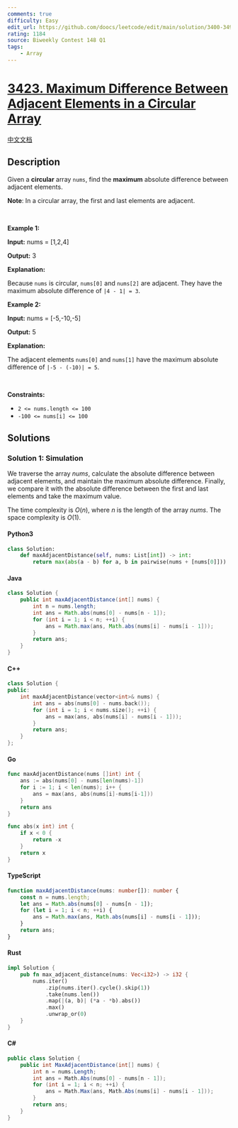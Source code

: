 ```yaml
---
comments: true
difficulty: Easy
edit_url: https://github.com/doocs/leetcode/edit/main/solution/3400-3499/3423.Maximum%20Difference%20Between%20Adjacent%20Elements%20in%20a%20Circular%20Array/README_EN.md
rating: 1184
source: Biweekly Contest 148 Q1
tags:
    - Array
---
```


<!-- problem:start -->

# [3423. Maximum Difference Between Adjacent Elements in a Circular Array](https://leetcode.com/problems/maximum-difference-between-adjacent-elements-in-a-circular-array)

[中文文档](/solution/3400-3499/3423.Maximum%20Difference%20Between%20Adjacent%20Elements%20in%20a%20Circular%20Array/README.md)

## Description

<!-- description:start -->

<p>Given a <strong>circular</strong> array <code>nums</code>, find the <b>maximum</b> absolute difference between adjacent elements.</p>

<p><strong>Note</strong>: In a circular array, the first and last elements are adjacent.</p>

<p>&nbsp;</p>
<p><strong class="example">Example 1:</strong></p>

<div class="example-block">
<p><strong>Input:</strong> <span class="example-io">nums = [1,2,4]</span></p>

<p><strong>Output:</strong> <span class="example-io">3</span></p>

<p><strong>Explanation:</strong></p>

<p>Because <code>nums</code> is circular, <code>nums[0]</code> and <code>nums[2]</code> are adjacent. They have the maximum absolute difference of <code>|4 - 1| = 3</code>.</p>
</div>

<p><strong class="example">Example 2:</strong></p>

<div class="example-block">
<p><strong>Input:</strong> <span class="example-io">nums = [-5,-10,-5]</span></p>

<p><strong>Output:</strong> <span class="example-io">5</span></p>

<p><strong>Explanation:</strong></p>

<p>The adjacent elements <code>nums[0]</code> and <code>nums[1]</code> have the maximum absolute difference of <code>|-5 - (-10)| = 5</code>.</p>
</div>

<p>&nbsp;</p>
<p><strong>Constraints:</strong></p>

<ul>
	<li><code>2 &lt;= nums.length &lt;= 100</code></li>
	<li><code>-100 &lt;= nums[i] &lt;= 100</code></li>
</ul>

<!-- description:end -->

## Solutions

<!-- solution:start -->

### Solution 1: Simulation

We traverse the array $\textit{nums}$, calculate the absolute difference between adjacent elements, and maintain the maximum absolute difference. Finally, we compare it with the absolute difference between the first and last elements and take the maximum value.

The time complexity is $O(n)$, where $n$ is the length of the array $\textit{nums}$. The space complexity is $O(1)$.

<!-- tabs:start -->

#### Python3

```python
class Solution:
    def maxAdjacentDistance(self, nums: List[int]) -> int:
        return max(abs(a - b) for a, b in pairwise(nums + [nums[0]]))
```

#### Java

```java
class Solution {
    public int maxAdjacentDistance(int[] nums) {
        int n = nums.length;
        int ans = Math.abs(nums[0] - nums[n - 1]);
        for (int i = 1; i < n; ++i) {
            ans = Math.max(ans, Math.abs(nums[i] - nums[i - 1]));
        }
        return ans;
    }
}
```

#### C++

```cpp
class Solution {
public:
    int maxAdjacentDistance(vector<int>& nums) {
        int ans = abs(nums[0] - nums.back());
        for (int i = 1; i < nums.size(); ++i) {
            ans = max(ans, abs(nums[i] - nums[i - 1]));
        }
        return ans;
    }
};
```

#### Go

```go
func maxAdjacentDistance(nums []int) int {
	ans := abs(nums[0] - nums[len(nums)-1])
	for i := 1; i < len(nums); i++ {
		ans = max(ans, abs(nums[i]-nums[i-1]))
	}
	return ans
}

func abs(x int) int {
	if x < 0 {
		return -x
	}
	return x
}
```

#### TypeScript

```ts
function maxAdjacentDistance(nums: number[]): number {
    const n = nums.length;
    let ans = Math.abs(nums[0] - nums[n - 1]);
    for (let i = 1; i < n; ++i) {
        ans = Math.max(ans, Math.abs(nums[i] - nums[i - 1]));
    }
    return ans;
}
```

#### Rust

```rust
impl Solution {
    pub fn max_adjacent_distance(nums: Vec<i32>) -> i32 {
        nums.iter()
            .zip(nums.iter().cycle().skip(1))
            .take(nums.len())
            .map(|(a, b)| (*a - *b).abs())
            .max()
            .unwrap_or(0)
    }
}
```

#### C#

```cs
public class Solution {
    public int MaxAdjacentDistance(int[] nums) {
        int n = nums.Length;
        int ans = Math.Abs(nums[0] - nums[n - 1]);
        for (int i = 1; i < n; ++i) {
            ans = Math.Max(ans, Math.Abs(nums[i] - nums[i - 1]));
        }
        return ans;
    }
}
```

<!-- tabs:end -->

<!-- solution:end -->

<!-- problem:end -->
